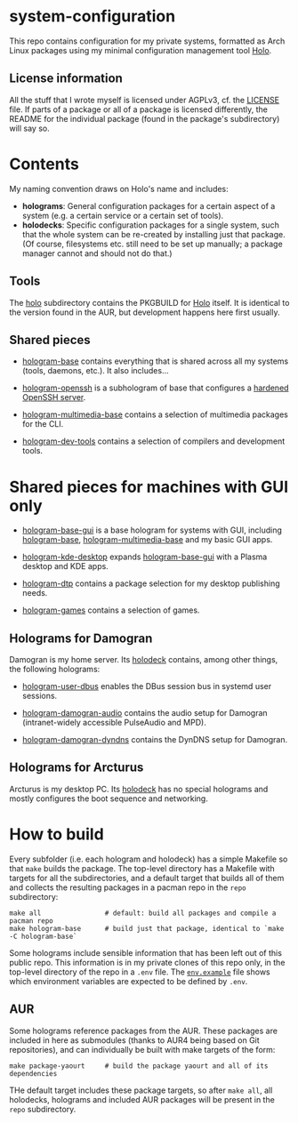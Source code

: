 # system-configuration

This repo contains configuration for my private systems, formatted as Arch
Linux packages using my minimal configuration management tool
[Holo](https://github.com/majewsky/holo).

## License information

All the stuff that I wrote myself is licensed under AGPLv3, cf. the
[LICENSE](LICENSE) file. If parts of a package or all of a package is licensed
differently, the README for the individual package (found in the package's
subdirectory) will say so.

# Contents

My naming convention draws on Holo's name and includes:

* **holograms**: General configuration packages for a certain aspect of a
  system (e.g. a certain service or a certain set of tools).
* **holodecks**: Specific configuration packages for a single system, such that
  the whole system can be re-created by installing just that package. (Of
  course, filesystems etc. still need to be set up manually; a package manager
  cannot and should not do that.)

## Tools

The [holo](holo) subdirectory contains the PKGBUILD for
[Holo](https://github.com/majewsky/holo) itself. It is identical to the version
found in the AUR, but development happens here first usually.

## Shared pieces

* [hologram-base](hologram-base) contains everything that is shared across all
  my systems (tools, daemons, etc.). It also includes...

* [hologram-openssh](hologram-openssh) is a subhologram of base that configures
  a [hardened OpenSSH server](https://stribika.github.io/2015/01/04/secure-secure-shell.html).

* [hologram-multimedia-base](hologram-multimedia-base) contains a selection of
  multimedia packages for the CLI.

* [hologram-dev-tools](hologram-dev-tools) contains a selection of compilers
  and development tools.

# Shared pieces for machines with GUI only

* [hologram-base-gui](hologram-base-gui) is a base hologram for systems with
  GUI, including [hologram-base](hologram-base),
  [hologram-multimedia-base](hologram-multimedia-base) and my basic GUI apps.

* [hologram-kde-desktop](hologram-kde-desktop) expands
  [hologram-base-gui](hologram-base-gui) with a Plasma desktop and KDE apps.

* [hologram-dtp](hologram-dtp) contains a package selection for my desktop
  publishing needs.

* [hologram-games](hologram-games) contains a selection of games.

## Holograms for Damogran

Damogran is my home server. Its [holodeck](holodeck-damogran) contains, among
other things, the following holograms:

* [hologram-user-dbus](hologram-user-dbus) enables the DBus session bus in
  systemd user sessions.

* [hologram-damogran-audio](hologram-damogran-audio) contains the audio
  setup for Damogran (intranet-widely accessible PulseAudio and MPD).

* [hologram-damogran-dyndns](hologram-damogran-dyndns) contains the DynDNS
  setup for Damogran.

## Holograms for Arcturus

Arcturus is my desktop PC. Its [holodeck](holodeck-arcturus) has no special
holograms and mostly configures the boot sequence and networking.

# How to build

Every subfolder (i.e. each hologram and holodeck) has a simple Makefile so that
`make` builds the package. The top-level directory has a Makefile with targets
for all the subdirectories, and a default target that builds all of them and
collects the resulting packages in a pacman repo in the `repo` subdirectory:

    make all                # default: build all packages and compile a pacman repo
    make hologram-base      # build just that package, identical to `make -C hologram-base`

Some holograms include sensible information that has been left out of this
public repo. This information is in my private clones of this repo only, in the
top-level directory of the repo in a `.env` file. The
[`env.example`](env.example) file shows which environment variables are
expected to be defined by `.env`.

## AUR

Some holograms reference packages from the AUR. These packages are included in
here as submodules (thanks to AUR4 being based on Git repositories), and can
individually be built with make targets of the form:

    make package-yaourt     # build the package yaourt and all of its dependencies

THe default target includes these package targets, so after `make all`, all
holodecks, holograms and included AUR packages will be present in the `repo`
subdirectory.

